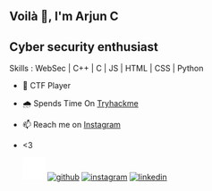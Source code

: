 ## Voilà 👋, I'm Arjun C
## Cyber security enthusiast 

Skills : WebSec | C++ | C | JS | HTML | CSS | Python

- 🚩 CTF Player  
- 🌧️ Spends Time On  [Tryhackme](https://www.tryhackme.com/H4K3R13/) 
- 📫 Reach me on [Instagram](https://www.instagram.com/arjun_mundamani/) 
- <3 

   [<img src='twitter.png' alt='twitter' height='40'>](https://twitter.com/H4K3R_)  [<img src='src/github.png' alt='github' height='40'>](https://github.com/H4K3R13)  [<img src='src/instagram.png' alt='instagram' height='40'>](https://www.instagram.com/arjun_mundmani/)  [<img src='src/linkedin.png' alt='linkedin' height='40'>](https://www.linkedin.com/in/arjun-c-6144a4201/)
